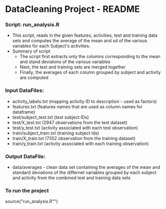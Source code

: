 DataCleaning Project - README
=========================

### Script: run_analysis.R 
   * This script, reads in the given features, activities, test and training data sets and computes the average of the mean and sd of the various variables for each Subject's activities. 
   * Summary of script
      * The script first extracts only the columns corresponding to the mean and stand deviatons of the various variables
      * Next, the test and training sets are merged together
      * Finally, the averages of each column grouped by subject and activity are computed


### Input DataFiles:
   * activity_labels.txt (mapping activity ID to description - used as factors)
   * features.txt (features names that are used as column names for dataframe)
   * test/subject_test.txt (test subject IDs)
   * test/X_test.txt (2947 observations from the test dataset)
   * test/y_test.txt (activity associated with each test observation)
   * train/subject_train.txt (training subject Ids)
   * train/X_train.txt (7352 observation from the training dataset)
   * train/y_train.txt (activity associated with each training observation)
 
### Output DataFile:
   * data/averages - clean data set containing the averages of the mean and standard deviations of the differnet variables grouped by each subject and activity from the combined test and training data sets
 
### To run the project
source("run_analysis.R"")

